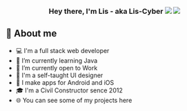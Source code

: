 <!-- <h3 align="center"><a href="./index.html"></a></h3> -->

<svg fill="none" viewBox="0 0 0 0" width="420" height="420">
  <foreignObject width="100%" height="100%">
    <div>
      <h1  @keyframes bounce {
          0%   { transform: scale(1,    1)   translateY(0)     skew(0deg,  0deg); }
          3%   { transform: scale(1,    1)   translateY(0)     skew(0deg,  0deg); }
          5%   { transform: scale(1.1,  .9)  translateY(5px)   skew(0deg,  0deg); }
          12%  { transform: scale(.9,   1.1) translateY(-70px) skew(0deg, 0deg); }
          13%  { transform: scale(.9,   1.1) translateY(-70px) skew(5deg, 5deg); }
          20%  { transform: scale(1.05, .95) translateY(0)     skew(0deg,  0deg); }
          22%  { transform: scale(1,    1)   translateY(-7px)  skew(0deg,  0deg); }
          27%  { transform: scale(1,    1)   translateY(0)     skew(0deg,  0deg); }
          100% { transform: scale(1,    1)   translateY(0)     skew(0deg,  0deg); }
        }
        h1 {
          width: 300px;
          line-height: 0px;
          padding-top: 60px;
          text-align: center;
          animation: 4s cubic-bezier(.5, 0, .5, 1.2) 1s infinite bounce;
        }   ><img src="./images/avatar-icon.png"></h1>
    </div>
  </foreignObject>
</svg>

<h3 align="center">Hey there, I'm Lis - aka Lis-Cyber <img src="https://media.giphy.com/media/hvRJCLFzcasrR4ia7z/giphy.gif" width="28"> <img src="https://emojis.slackmojis.com/emojis/images/1531849430/4246/blob-sunglasses.gif?1531849430" width="28"/></h3>

## 📖 About me

- 💻 I'm a full stack web developer
- 🌱 I’m currently learning Java
- 🔭 I’m currently open to Work
- 🎨 I'm a self-taught UI designer
- 📱 I make apps for Android and iOS
- 🎓 I'm a Civil Constructor sence 2012
- 🌐 You can see some of my projects here
<!--
**Lis-cyber/Lis-cyber** is a ✨ _special_ ✨ repository because its `README.md` (this file) appears on your GitHub profile.

Here are some ideas to get you started:

- 🔭 I’m currently working on ...
- 🌱 I’m currently learning ...
- 👯 I’m looking to collaborate on ...
- 🤔 I’m looking for help with ...
- 💬 Ask me about ...
- 📫 How to reach me: ...
- 😄 Pronouns: ...
- ⚡ Fun fact: ...
  -->
